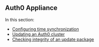 ## Auth0 Appliance

In this section:

-  [Configuring time synchronization](@@env.BASE_URL@@/appliance/clock)
-  [Updating an Auth0 cluster](@@env.BASE_URL@@/appliance/update)
-  [Checking integrity of an update package](@@env.BASE_URL@@/appliance/update_checksum)